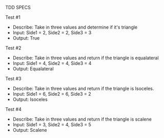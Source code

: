 TDD SPECS

Test #1

- Describe: Take in three values and determine if it's triangle
- Input: Side1 = 2, Side2 = 2, Side3 = 3
- Output: True

Test #2

- Describe: Take in three values and return if the triangle is equalateral
- Input: Side1 = 4, Side2 = 4, Side3 = 4
- Output: Equalateral

Test #3

- Describe: Take in three values and return if the triangle is Isoceles.
- Input: Side1 = 6, Side2 = 6, Side3 = 2
- Output: Isoceles

Test #4

- Describe: Take in three values and return if the triangle is scalene
- Input: Side1 = 3, Side2 = 4, Side3 = 5
- Output: Scalene
